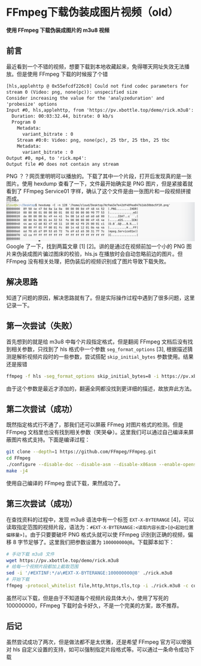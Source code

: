 # FFmpeg下载伪装成图片视频（old）

**使用 FFmpeg 下载伪装成图片的 m3u8 视频**

## 前言

最近看到一个不错的视频，想要下载到本地收藏起来，免得哪天网址失效无法播放。但是使用 FFmpeg 下载的时候报了个错

```
[hls,applehttp @ 0x55efcdf226c0] Could not find codec parameters for stream 0 (Video: png, none(pc)): unspecified size
Consider increasing the value for the 'analyzeduration' and 'probesize' options
Input #0, hls,applehttp, from 'https://pv.xbottle.top/demo/rick.m3u8':
  Duration: 00:03:32.44, bitrate: 0 kb/s
  Program 0 
    Metadata:
      variant_bitrate : 0
    Stream #0:0: Video: png, none(pc), 25 tbr, 25 tbn, 25 tbc
    Metadata:
      variant_bitrate : 0
Output #0, mp4, to 'rick.mp4':
Output file #0 does not contain any stream
```
PNG ？？网页里明明可以播放的。下载了其中一个片段，打开后发现真的是一张图片。使用 hexdump 查看了一下，文件最开始确实是 PNG 图片，但是紧接着就看到了 FFmpeg Service01 字样，确认了这个文件是由一张图片和一段视频拼接而成。
![image](img/2.png)
Google 了一下，找到两篇文章 [1] [2]。讲的是通过在视频前加一个小的 PNG 图片来伪装成图片骗过图床的校验，hls.js 在播放时会自动忽略前边的图片。但 FFmpeg 没有相关处理，把伪装后的视频识别成了图片导致下载失败。

## 解决思路
知道了问题的原因，解决思路就有了。但是实际操作过程中遇到了很多问题，这里记录一下。
## 第一次尝试（失败）
首先想到的就是给 m3u8 中每个片段指定格式，但是翻阅 FFmpeg 文档后没有找到相关参数，只找到了 hls 格式中一个参数 `seg_format_options` [3], 根据描述猜测是解析视频片段时的一些参数，尝试搭配 `skip_initial_bytes` 参数使用。结果还是报错
```bash
ffmpeg -f hls -seg_format_options skip_initial_bytes=8 -i https://pv.xbottle.top/demo/rick.m3u8 -c copy output.mp4
```
由于这个参数是最近才添加的，翻遍全网都没找到更详细的描述，故放弃此方法。
## 第二次尝试（成功）

既然指定格式行不通了，那我们还可以屏蔽 FFmeg 对图片格式的检测。但是 FFmpeg 文档里也没有找到相关参数（笑哭😂）。这里我们可以通过自己编译来屏蔽图片格式支持。下面是编译过程：
```bash
git clone --depth=1 https://github.com/FFmpeg/FFmpeg.git
cd FFmpeg
./configure --disable-doc --disable-asm --disable-x86asm --enable-openssl --enable-protocols --enable-protocol=https --disable-demuxer=image*
make -j4
```
使用自己编译的 FFmpeg 尝试下载，果然成功了。

## 第三次尝试（成功）

在查找资料的过程中，发现 m3u8 语法中有一个标签 `EXT-X-BYTERANGE` [4]，可以读取指定范围的视频片段，语法为：`#EXT-X-BYTERANGE:<读取内容长度>[@<起始位置偏移量>]`。由于只要要破坏 PNG 格式头就可以使 FFmpeg 识别到正确的视频，偏移 8 字节足够了。这里我们把参数设置为 `100000000@8`。下载脚本如下：
```bash
# 手动下载 m3u8 文件
wget https://pv.xbottle.top/demo/rick.m3u8
# 给每一个视频片段都加上截取范围
sed -i '/#EXTINF:*/a\#EXT-X-BYTERANGE:100000000@8' ./rick.m3u8
# 开始下载
ffmpeg -protocol_whitelist file,http,https,tls,tcp -i ./rick.m3u8 -c cooy output.mp4
```
虽然可以下载，但是由于不知道每个视频片段具体大小，使用了写死的 100000000，FFmpeg 下载时会卡好久，不是一个完美的方案，故不推荐。

## 后记
虽然尝试成功了两次，但是做法都不是太优雅，还是希望 FFmpeg 官方可以增强对 hls 自定义设置的支持，如可以强制指定片段格式等。可以通过一条命令成功下载


